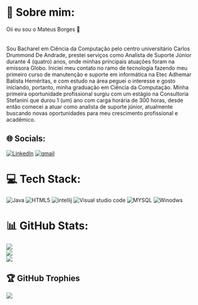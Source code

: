 # 💫 Sobre mim:
Oii eu sou o Mateus Borges 👋<br><br><br>Sou Bacharel em Ciência da Computação pelo centro universitário Carlos Drummond
De Andrade, prestei serviços como Analista de Suporte Júnior durante 4 (quatro) anos,
onde minhas principais atuações foram na emissora Globo.
Iniciei meu contato no ramo de tecnologia fazendo meu primeiro curso de manutenção
e suporte em informática na Etec Adhemar Batista Heméritas, e com estudo na área
peguei o interesse e gosto iniciando, portanto, minha graduação em Ciência da
Computação.
Minha primeira oportunidade profissional surgiu com um estágio na Consultoria
Stefanini que durou 1 (um) ano com carga horária de 300 horas, desde então comecei
a atuar como analista de suporte júnior, atualmente buscando novas oportunidades
para meu crescimento profissional e acadêmico.



## 🌐 Socials:
[![LinkedIn](https://img.shields.io/badge/LinkedIn-%230077B5.svg?logo=linkedin&logoColor=white)](https://linkedin.com/in/https://www.linkedin.com/in/mateus-borges-ferreira/) [![gmail](https://img.shields.io/badge/Gmail-D14836?style=for-the-badge&logo=gmail&logoColor=white)](https://is.gd/nYPWf1
)



# 💻 Tech Stack:
![Java](https://img.shields.io/badge/java-%23ED8B00.svg?style=for-the-badge&logo=java&logoColor=white) ![HTML5](https://img.shields.io/badge/html5-%23E34F26.svg?style=for-the-badge&logo=html5&logoColor=white) ![intellij](https://img.shields.io/badge/IntelliJ_IDEA-000000.svg?style=for-the-badge&logo=intellij-idea&logoColor=white) ![Visual studio code](https://img.shields.io/badge/Visual_Studio_Code-0078D4?style=for-the-badge&logo=visual%20studio%20code&logoColor=white) ![MYSQL](https://img.shields.io/badge/MySQL-00000F?style=for-the-badge&logo=mysql&logoColor=white) ![Winodws](https://img.shields.io/badge/Windows-0078D6?style=for-the-badge&logo=windows&logoColor=white)
# 📊 GitHub Stats:
![](https://github-readme-stats.vercel.app/api?username=MateusBorges07&theme=blueberry&hide_border=false&include_all_commits=true&count_private=false)<br/>
![](https://github-readme-streak-stats.herokuapp.com/?user=MateusBorges07&theme=blueberry&hide_border=false)<br/>
![](https://github-readme-stats.vercel.app/api/top-langs/?username=MateusBorges07&theme=blueberry&hide_border=false&include_all_commits=true&count_private=false&layout=compact)

## 🏆 GitHub Trophies
![](https://github-profile-trophy.vercel.app/?username=MateusBorges07&theme=discord&no-frame=false&no-bg=false&margin-w=4)

<!-- Proudly created with GPRM ( https://gprm.itsvg.in ) -->




